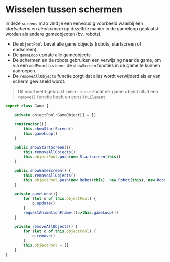# Wisselen tussen schermen

In deze `screens` map vind je een eenvoudig voorbeeld waarbij een *startscherm* en *eindscherm* op dezelfde manier in de gameloop geplaatst worden als andere gameobjecten (bv. robots).

- De `objectPool` bevat alle game objects (robots, startscreen of endscreen)
- De `gameLoop` update alle gameobjects
- De schermen en de robots gebruiken een verwijzing naar de game, om via een `addEventListener` de `showScreen` functies in de game te kunnen aanroepen.
- De `removeAllObjects` functie zorgt dat alles wordt verwijderd als er van scherm gewisseld wordt.

> Dit voorbeeld gebruikt `inheritance` zodat elk game object altijd een `remove()` functie heeft en een `HTMLElement`.

```typescript
export class Game {

    private objectPool:GameObject[] = []

    constructor(){
        this.showStartScreen()
        this.gameLoop()
    }

    public showStartScreen(){
        this.removeAllObjects()
        this.objectPool.push(new Startscreen(this))
    }

    public showGameScreen() {
        this.removeAllObjects()
        this.objectPool.push(new Robot(this), new Robot(this), new Robot(this))
    }

    private gameLoop(){
        for (let o of this.objectPool) {
            o.update()
        }
        requestAnimationFrame(()=>this.gameLoop())
    }

    private removeAllObjects() {
        for (let o of this.objectPool) {
            o.remove()
        }
        this.objectPool = []
    }
}
```